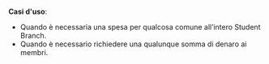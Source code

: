 **Casi d'uso**:

- Quando è necessaria una spesa per qualcosa comune all’intero Student Branch.
- Quando è necessario richiedere una qualunque somma di denaro ai membri.